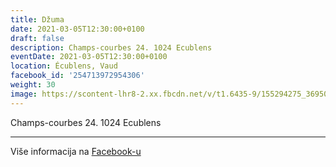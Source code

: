 ```yaml
---
title: Džuma
date: 2021-03-05T12:30:00+0100
draft: false
description: Champs-courbes 24. 1024 Ecublens
eventDate: 2021-03-05T12:30:00+0100
location: Écublens, Vaud
facebook_id: '254713972954306'
weight: 30
image: https://scontent-lhr8-2.xx.fbcdn.net/v/t1.6435-9/155294275_3695079563921169_4909597834044538694_n.jpg?_nc_cat=101&ccb=1-7&_nc_sid=9e60e4&_nc_ohc=n0Fe3788-pcQ7kNvwH6w-fu&_nc_oc=AdnJxl_p_dg0AInjHtVPKLlHrChZ5wO9iYQwcpASyUjAfhfjPLh7L-cU662nrPAzwao&_nc_zt=23&_nc_ht=scontent-lhr8-2.xx&edm=ABTKTjYEAAAA&_nc_gid=3M-15HbDVKkxV8h-fZcNpw&oh=00_AfK49F3fiVwq1QTMtOoNXr-d71wZifZlKMQwSsUxYfU69w&oe=684E1F5B
---
```


Champs-courbes 24. 1024 Ecublens

---

Više informacija na [Facebook-u](https://facebook.com/events/254713972954306)